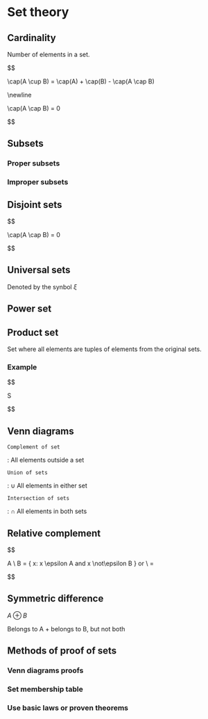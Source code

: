 # Set theory

## Cardinality

Number of elements in a set.

$$

\cap(A \cup B) = \cap(A) + \cap(B) - \cap(A \cap B)

\newline

\cap(A \cap B) = 0

$$

## Subsets

### Proper subsets

### Improper subsets

## Disjoint sets

$$

\cap(A \cap B) = 0

$$

## Universal sets

Denoted by the synbol $\xi$

## Power set

## Product set

Set where all elements are tuples of elements from the original sets.

### Example

$$

S 

$$

## Venn diagrams

`Complement of set`

: All elements outside a set

`Union of sets`

: $\cup$ All elements in either set

`Intersection of sets`

: $\cap$ All elements in both sets

## Relative complement

$$

A \\ B = { x: x \epsilon A and x \not\epsilon B } or \\ = 

$$

## Symmetric difference

$A \oplus B$

Belongs to A + belongs to B, but not both

## Methods of proof of sets

### Venn diagrams proofs

### Set membership table

### Use basic laws or proven theorems
